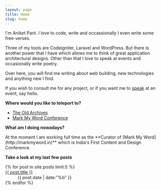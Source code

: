 ```yaml
---
layout: page
title: Home
slug: home
---
```

<p class="island lead">I'm Aniket Pant. I love to code, write and occassionally I even write some free-verses.</p>

<section class="g one-whole info-on-me text-cols--2 landmark" markdown="1">
Three of my tools are Codeigniter, Laravel and WordPress. But there is another power that I have which allows me to think of great application architectural designs. Other than that I love to speak at events and occasionally write poetry.

Over here, you will find me writing about web building, new technologies and anything new I find.

If you wish to consult me for any project, or if you want me to [speak](/speaking) at an event, say hello.
</section>

<section class="g one-half links">
	<p class="lead"><strong>Where would you like to teleport to?</strong></p>
	<ul class="block-list">
		<li><a href="/archive" class="block-list__link">The Old Archives</a></li>
		<li><a href="http://markmyword.in" class="block-list__link">Mark My Word Conference</a></li>
	</ul>
</section>

<section class="g one-half cf">
	<p class="lead"><strong>What am I doing nowadays?</strong></p>
	<p markdown="1">At the moment I am working full time as the **Curator of [Mark My Word](http://markmyword.in)** which is India's First Content and Design Conference.</p>
</section>

<section class="g one-whole recent-posts">
	<p class="lead"><strong>Take a look at my last few posts</strong></p>
	<dl class="split">
		{% for post in site.posts limit:5 %}
			<dt class="split__title"><a href="{{ post.url }}">{{ post.title }}</a></dt>
			<dd>{{ post.date | date:"%b" }}</dd>
		{% endfor %}
	</dl>
</section>